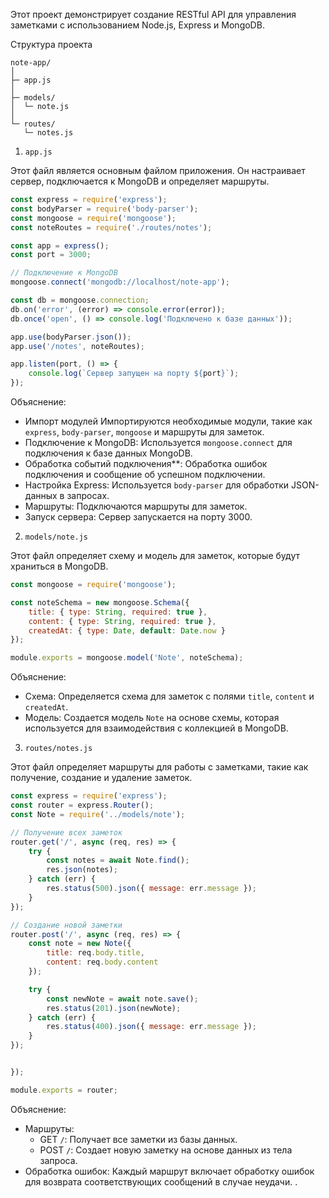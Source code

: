 Этот проект демонстрирует создание RESTful API для управления заметками с использованием Node.js, Express и MongoDB.

Структура проекта

```
note-app/
│
├─ app.js
│
├─ models/
│  └─ note.js
│
└─ routes/
   └─ notes.js
```

 1. `app.js`

Этот файл является основным файлом приложения. Он настраивает сервер, подключается к MongoDB и определяет маршруты.

```javascript
const express = require('express');
const bodyParser = require('body-parser');
const mongoose = require('mongoose');
const noteRoutes = require('./routes/notes');

const app = express();
const port = 3000;

// Подключение к MongoDB
mongoose.connect('mongodb://localhost/note-app');

const db = mongoose.connection;
db.on('error', (error) => console.error(error));
db.once('open', () => console.log('Подключено к базе данных'));

app.use(bodyParser.json());
app.use('/notes', noteRoutes);

app.listen(port, () => {
    console.log(`Сервер запущен на порту ${port}`);
});
```

 Объяснение:

- Импорт модулей Импортируются необходимые модули, такие как `express`, `body-parser`, `mongoose` и маршруты для заметок.
- Подключение к MongoDB: Используется `mongoose.connect` для подключения к базе данных MongoDB.
- Обработка событий подключения**: Обработка ошибок подключения и сообщение об успешном подключении.
- Настройка Express: Используется `body-parser` для обработки JSON-данных в запросах.
- Маршруты: Подключаются маршруты для заметок.
- Запуск сервера: Сервер запускается на порту 3000.

 2. `models/note.js`

Этот файл определяет схему и модель для заметок, которые будут храниться в MongoDB.

```javascript
const mongoose = require('mongoose');

const noteSchema = new mongoose.Schema({
    title: { type: String, required: true },
    content: { type: String, required: true },
    createdAt: { type: Date, default: Date.now }
});

module.exports = mongoose.model('Note', noteSchema);
```

Объяснение:

- Схема: Определяется схема для заметок с полями `title`, `content` и `createdAt`.
- Модель: Создается модель `Note` на основе схемы, которая используется для взаимодействия с коллекцией в MongoDB.

3. `routes/notes.js`

Этот файл определяет маршруты для работы с заметками, такие как получение, создание и удаление заметок.

```javascript
const express = require('express');
const router = express.Router();
const Note = require('../models/note');

// Получение всех заметок
router.get('/', async (req, res) => {
    try {
        const notes = await Note.find();
        res.json(notes);
    } catch (err) {
        res.status(500).json({ message: err.message });
    }
});

// Создание новой заметки
router.post('/', async (req, res) => {
    const note = new Note({
        title: req.body.title,
        content: req.body.content
    });

    try {
        const newNote = await note.save();
        res.status(201).json(newNote);
    } catch (err) {
        res.status(400).json({ message: err.message });
    }
});


});

module.exports = router;
```

Объяснение:

- Маршруты:
  - GET `/`: Получает все заметки из базы данных.
  - POST `/`: Создает новую заметку на основе данных из тела запроса.
- Обработка ошибок: Каждый маршрут включает обработку ошибок для возврата соответствующих сообщений в случае неудачи.
.

